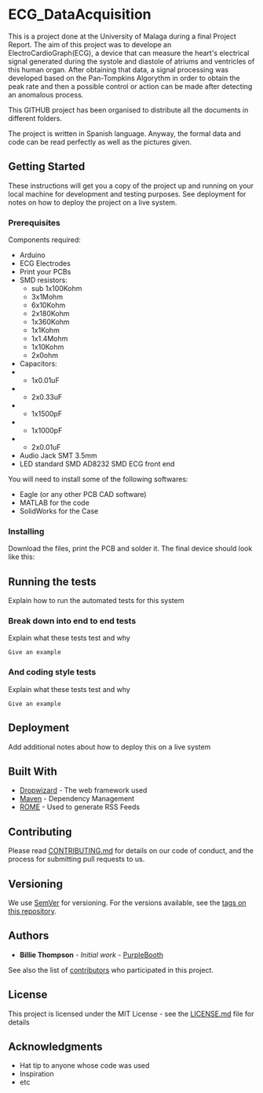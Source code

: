 # ECG_DataAcquisition
This is a project done at the University of Malaga during a final Project Report. The aim of this project was to develope an ElectroCardioGraph(ECG), a device that can measure the heart's electrical signal generated during the systole and diastole of atriums and ventricles of this human organ. After obtaining that data, a signal processing was developed based on the Pan-Tompkins Algorythm in order to obtain the peak rate and then a possible control or action can be made after detecting an anomalous process.

This GITHUB project has been organised to distribute all the documents in different folders. 

The project is written in Spanish language. Anyway, the formal data and code can be read perfectly as well as the pictures given.

## Getting Started

These instructions will get you a copy of the project up and running on your local machine for development and testing purposes. See deployment for notes on how to deploy the project on a live system.

### Prerequisites

Components required:
- Arduino
- ECG Electrodes
- Print your PCBs
- SMD resistors:
  - sub 1x100Kohm
  - 3x1Mohm
  - 6x10Kohm
  - 2x180Kohm
  - 1x360Kohm
  - 1x1Kohm
  - 1x1.4Mohm
  - 1x10Kohm
  - 2x0ohm
- Capacitors:
- - 1x0.01uF
- - 2x0.33uF
- - 1x1500pF
- - 1x1000pF
- - 2x0.01uF
- Audio Jack SMT 3.5mm
- LED standard SMD
AD8232 SMD ECG front end

You will need to install some of the following softwares:
- Eagle (or any other PCB CAD software)
- MATLAB for the code
- SolidWorks for the Case

### Installing

Download the files, print the PCB and solder it. The final device should look like this:


## Running the tests

Explain how to run the automated tests for this system

### Break down into end to end tests

Explain what these tests test and why

```
Give an example
```

### And coding style tests

Explain what these tests test and why

```
Give an example
```

## Deployment

Add additional notes about how to deploy this on a live system

## Built With

* [Dropwizard](http://www.dropwizard.io/1.0.2/docs/) - The web framework used
* [Maven](https://maven.apache.org/) - Dependency Management
* [ROME](https://rometools.github.io/rome/) - Used to generate RSS Feeds

## Contributing

Please read [CONTRIBUTING.md](https://gist.github.com/PurpleBooth/b24679402957c63ec426) for details on our code of conduct, and the process for submitting pull requests to us.

## Versioning

We use [SemVer](http://semver.org/) for versioning. For the versions available, see the [tags on this repository](https://github.com/your/project/tags). 

## Authors

* **Billie Thompson** - *Initial work* - [PurpleBooth](https://github.com/PurpleBooth)

See also the list of [contributors](https://github.com/your/project/contributors) who participated in this project.

## License

This project is licensed under the MIT License - see the [LICENSE.md](LICENSE.md) file for details

## Acknowledgments

* Hat tip to anyone whose code was used
* Inspiration
* etc












